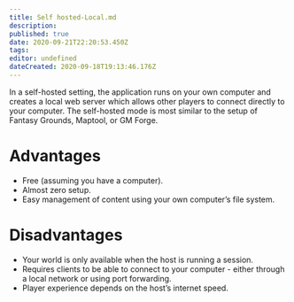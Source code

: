 ```yaml
---
title: Self hosted-Local.md
description:
published: true
date: 2020-09-21T22:20:53.450Z
tags:
editor: undefined
dateCreated: 2020-09-18T19:13:46.176Z
---
```


In a self-hosted setting, the application runs on your own computer and creates a local web server which allows other players to connect directly to your computer. The self-hosted mode is most similar to the setup of Fantasy Grounds, Maptool, or GM Forge.

# Advantages
- Free (assuming you have a computer).
- Almost zero setup.
- Easy management of content using your own computer’s file system.

# Disadvantages
- Your world is only available when the host is running a session.
- Requires clients to be able to connect to your computer - either through a local network or using port forwarding.
- Player experience depends on the host’s internet speed.